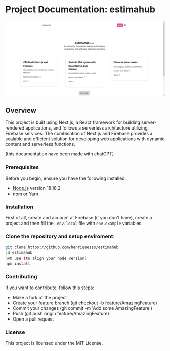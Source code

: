 # Project Documentation: estimahub

<p align="center">
   <img loading="lazy" width="700px" src="./public/estimahub_cover.jpeg" alt="estima_hub_cover" />
</p>

## Overview

This project is built using Next.js, a React framework for building server-rendered applications, and follows a serverless architecture utilizing Firebase services. The combination of Next.js and Firebase provides a scalable and efficient solution for developing web applications with dynamic content and serverless functions.

(this documentation have been made with chatGPT)

### Prerequisites

Before you begin, ensure you have the following installed:

- [Node.js](https://nodejs.org/) version 18.18.2
- [npm](https://www.npmjs.com/) or [Yarn](https://yarnpkg.com/)

### Installation

First of all, create and account at Firebase (if you don't have), create a project and then fill the `.env.local` file with `env.example` variables.

### Clone the repository and setup enviroment:

   ```bash
   git clone https://github.com/henriquesss/estimahub
   cd estimahub
   nvm use (to align your node version)
   npm install 
```

### Contributing
If you want to contribute, follow this steps:

- Make a fork of the project
- Create your feature branch (git checkout -b feature/AmazingFeature)
- Commit your changes (git commit -m 'Add some AmazingFeature')
- Push (git push origin feature/AmazingFeature)
- Open a pull request 

### License
This project is licensed under the MIT License.
